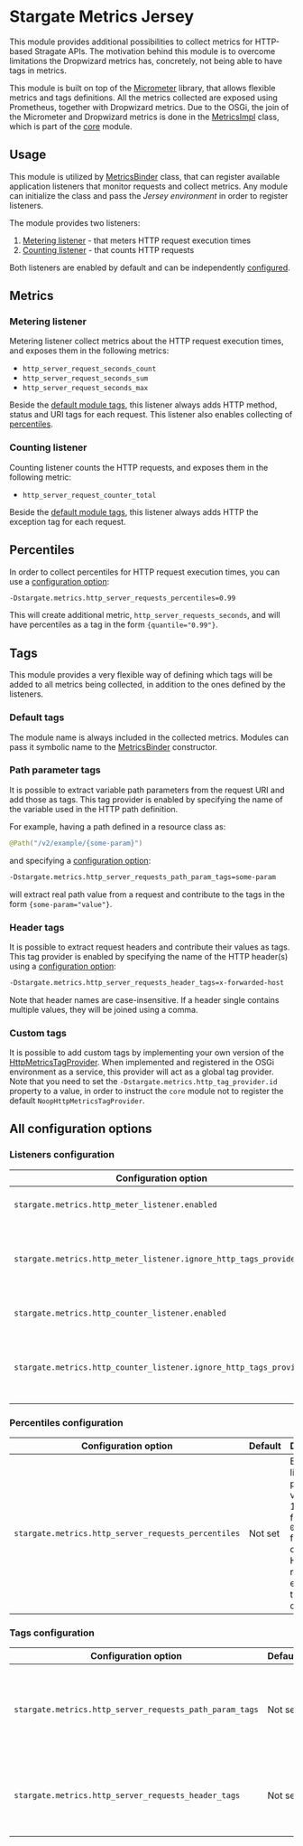 # Stargate Metrics Jersey

This module provides additional possibilities to collect metrics for HTTP-based Stragate APIs.
The motivation behind this module is to overcome limitations the Dropwizard metrics has, concretely, not being able to have tags in metrics.


This module is built on top of the [Micrometer](https://github.com/micrometer-metrics/micrometer) library, that allows flexible metrics and tags definitions.
All the metrics collected are exposed using Prometheus, together with Dropwizard metrics.
Due to the OSGi, the join of the Micrometer and Dropwizard metrics is done in the [MetricsImpl](../core/src/main/java/io/stargate/core/metrics/impl/MetricsImpl.java) class, which is part of the [core](../core) module.

## Usage

This module is utilized by [MetricsBinder](src/main/java/io/stargate/metrics/jersey/MetricsBinder.java) class, that can register available application listeners that monitor requests and collect metrics.
Any module can initialize the class and pass the *Jersey environment* in order to register listeners.

The module provides two listeners:

1. [Metering listener](#metering-listener) - that meters HTTP request execution times
2. [Counting listener](#counting-listener) - that counts HTTP requests

Both listeners are enabled by default and can be independently [configured](#listeners-configuration).

## Metrics

### Metering listener

Metering listener collect metrics about the HTTP request execution times, and exposes them in the following metrics:

* `http_server_request_seconds_count`
* `http_server_request_seconds_sum`
* `http_server_request_seconds_max`

Beside the [default module tags](#default-tags), this listener always adds HTTP method, status and URI tags for each request.
This listener also enables collecting of [percentiles](#percentiles).

### Counting listener

Counting listener counts the HTTP requests, and exposes them in the following metric:

* `http_server_request_counter_total`

Beside the [default module tags](#default-tags), this listener always adds HTTP the exception tag for each request.

## Percentiles

In order to collect percentiles for HTTP request execution times, you can use a [configuration option](#percentiles-configuration):

```bash
-Dstargate.metrics.http_server_requests_percentiles=0.99
```

This will create additional metric, `http_server_requests_seconds`, and will have percentiles as a tag in the form `{quantile="0.99"}`.

## Tags

This module provides a very flexible way of defining which tags will be added to all metrics being collected, in addition to the ones defined by the listeners.

### Default tags

The module name is always included in the collected metrics.
Modules can pass it symbolic name to the [MetricsBinder](src/main/java/io/stargate/metrics/jersey/MetricsBinder.java) constructor.

### Path parameter tags

It is possible to extract variable path parameters from the request URI and add those as tags.
This tag provider is enabled by specifying the name of the variable used in the HTTP path definition.

For example, having a path defined in a resource class as:

```java
@Path("/v2/example/{some-param}")
```

and specifying a [configuration option](#tags-configuration):

```bash
-Dstargate.metrics.http_server_requests_path_param_tags=some-param
```

will extract real path value from a request and contribute to the tags in the form `{some-param="value"}`.

### Header tags

It is possible to extract request headers and contribute their values as tags.
This tag provider is enabled by specifying the name of the HTTP header(s) using a [configuration option](#tags-configuration):

```bash
-Dstargate.metrics.http_server_requests_header_tags=x-forwarded-host
```

Note that header names are case-insensitive.
If a header single contains multiple values, they will be joined using a comma.

### Custom tags

It is possible to add custom tags by implementing your own version of the [HttpMetricsTagProvider](../core/src/main/java/io/stargate/core/metrics/api/HttpMetricsTagProvider.java).
When implemented and registered in the OSGi environment as a service, this provider will act as a global tag provider.
Note that you need to set the `-Dstargate.metrics.http_tag_provider.id` property to a value, in order to instruct the `core` module not to register the default `NoopHttpMetricsTagProvider`.

## All configuration options

### Listeners configuration

| Configuration option | Default | Description |
|---|---|---|
| `stargate.metrics.http_meter_listener.enabled` | `true` | If [Metering listener](#metering-listener) is enabled. |
| `stargate.metrics.http_meter_listener.ignore_http_tags_provider` | `false` | If [Custom tags](#custom-tags) provider is ignored by [Metering listener](#metering-listener). |
| `stargate.metrics.http_counter_listener.enabled` | `true` | If [Counting listener](#counting-listener) is enabled. |
| `stargate.metrics.http_counter_listener.ignore_http_tags_provider` | `false` | If [Custom tags](#custom-tags) provider is ignored by [Counting listener](#counting-listener). |


### Percentiles configuration

| Configuration option | Default | Description |
|---|---|---|
| `stargate.metrics.http_server_requests_percentiles` | Not set | Expects lists of percentiles values [0, 1] in the form `0.95,0.99` for collecting HTTP request execution times quantiles. |


### Tags configuration

| Configuration option | Default | Description |
|---|---|---|
| `stargate.metrics.http_server_requests_path_param_tags` | Not set | Expects lists of path parameters in the form `param1,param2` to extract and add as tags for each request. |
| `stargate.metrics.http_server_requests_header_tags` | Not set | Expects lists of header names in the form `header1,header2` to extract and add as tags for each request. |
